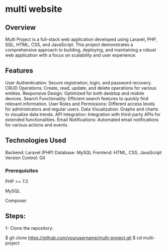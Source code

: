 # multi website

## Overview
Multi Project is a full-stack web application developed using Laravel, PHP, SQL, HTML, CSS, and JavaScript. This project demonstrates a comprehensive approach to building, deploying, and maintaining a robust web application with a focus on scalability and user experience.



## Features
User Authentication: Secure registration, login, and password recovery.
CRUD Operations: Create, read, update, and delete operations for various entities.
Responsive Design: Optimized for both desktop and mobile devices.
Search Functionality: Efficient search features to quickly find relevant information.
User Roles and Permissions: Different access levels for administrators and regular users.
Data Visualization: Graphs and charts to visualize data trends.
API Integration: Integration with third-party APIs for extended functionalities.
Email Notifications: Automated email notifications for various actions and events.

## Technologies Used
Backend: Laravel (PHP)
Database: MySQL
Frontend: HTML, CSS, JavaScript
Version Control: Git


### Prerequisites
PHP >= 7.3

MySQL

Composer


## Steps: 
1- Clone the repository:

$ git clone https://github.com/yourusername/multi-project.git
$ cd multi-project

